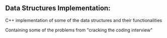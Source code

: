 ## Data Structures Implementation:

C++ implementation of some of the data structures and their functionalities

Containing some of the problems from "cracking the coding interview"
